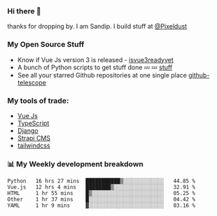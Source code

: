 ### Hi there 👋

thanks for dropping by.
I am Sandip. I build stuff at [@Pixeldust](github.com/pixeldust-in/)

###  **My Open Source Stuff**

 - Know if Vue Js version 3 is released -  [isvue3readyyet](https://github.com/sandiprb/isvue3readyyet)
 - A bunch of Python scripts to get stuff done 💤 💤 [stuff](https://github.com/sandiprb/stuff)
 - See all your starred Github repositories at one single place [github-telescope](https://github.com/sandiprb/github-telescope)



###  **My tools of trade:**
 - [Vue Js](https://github.com/vuejs/vue/)
 - [TypeScript](https://github.com/microsoft/TypeScript)
 - [Django](github.com/django/django)
 - [Strapi CMS](github.com/strapi/strapi)
 - [tailwindcss](https://github.com/tailwindlabs/tailwindcss)


###  📊 **My Weekly development breakdown**
<!--START_SECTION:waka-->
```text
Python   16 hrs 27 mins  ███████████▒░░░░░░░░░░░░░   44.85 % 
Vue.js   12 hrs 4 mins   ████████▒░░░░░░░░░░░░░░░░   32.91 % 
HTML     1 hr 55 mins    █▒░░░░░░░░░░░░░░░░░░░░░░░   05.25 % 
Other    1 hr 37 mins    █░░░░░░░░░░░░░░░░░░░░░░░░   04.42 % 
YAML     1 hr 9 mins     ▓░░░░░░░░░░░░░░░░░░░░░░░░   03.16 % 
```
<!--END_SECTION:waka-->
